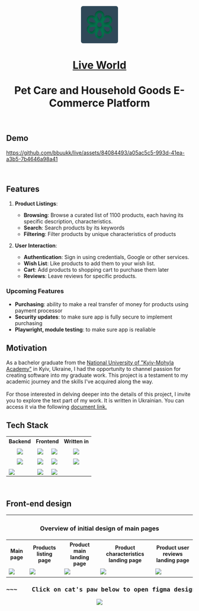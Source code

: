 <!--HOW TO WRITE COOL README FILE TUTORIAL https://www.freecodecamp.org/news/how-to-write-a-good-readme-file/-->
<div align="center" style="display: flex; flex-direction: column;">
  <a href='https://github.com/bbuukk/gra'><img src=".github/images/logo.svg" width="100"></a>
</div>

<h1 align="center">
  <div >
<span > <a href="https://zhyvyisvit.shop/">Live World</a> </span>
  </div>
  <br>
<span align="center">Pet Care and Household Goods E-Commerce Platform</span>
</h3>
   
<br>
<h2 >Demo</h2>

https://github.com/bbuukk/live/assets/84084493/a05ac5c5-993d-41ea-a3b5-7b4646a98a41

<br>
<h2>Features</h2>

1. **Product Listings**:
   - **Browsing**: Browse a curated list of 1100 products, each having its specific description, characteristics.
   - **Search**: Search products by its keywords
   - **Filtering**: Filter products by unique characteristics of products   

2. **User Interaction**:
   - **Authentication**: Sign in using credentials, Google or other services.
   - **Wish List**: Like products to add them to your wish list.
   - **Cart**: Add products to shopping cart to purchase them later
   - **Reviews**: Leave reviews for specific products.

<h3>Upcoming Features</h2>

  - **Purchasing**: ability to make a real transfer of money for products using payment processor
  - **Security updates**: to make sure app is fully secure to implement purchasing
  - **Playwright, module testing**: to make sure app is realiable


<h2>Motivation</h2>
As a bachelor graduate from the <a href="https://www.ukma.edu.ua/eng/">National University of "Kyiv-Mohyla Academy"</a> in Kyiv, Ukraine, I had the opportunity to channel passion for creating software into my graduate work. This project is a testament to my academic journey and the skills I've acquired along the way.
<br><br>
For those interested in delving deeper into the details of this project, I invite you to explore the text part of my work. It is written in Ukrainian. You can access it via the following <a href="https://docs.google.com/document/d/10jEfeoX3Pf5aoHtpTMkvRQZyCPpZi1aN/edit?usp=sharing&ouid=115259788176037092559&rtpof=true&sd=true">document link.</a> 

<h2>Tech Stack</h2>

<table align="center">
  <tr>
    <th>Backend</th>
    <th colspan=2>Frontend</th>    
    <th>Written in</th>
  </tr>
  <tr>
    <td align="center"><a href='https://www.mongodb.com/'><img width="100%" src='https://img.shields.io/badge/MongoDB-%234ea94b.svg?style=for-the-badge&logo=mongodb&logoColor=white' align='middle'></a></td>
    <td align="center"><a href='https://reactjs.org/'><img width="100%" src='https://img.shields.io/badge/react-%2320232a.svg?style=for-the-badge&logo=react&logoColor=%2361DAFB' align='middle'></a></td>
    <td align="center"><a href='https://getbootstrap.com/'><img width="100%" src='https://img.shields.io/badge/bootstrap-%238511FA.svg?style=for-the-badge&logo=bootstrap&logoColor=white' align='middle'></a></td>
    <td align="center"><a href='https://www.javascript.com/'><img width="100%" src='https://img.shields.io/badge/javascript-%23323330.svg?style=for-the-badge&logo=javascript&logoColor=%23F7DF1E' align='middle'></a></td>
  </tr>
  <tr>
    <td align="center"><a href='https://expressjs.com/'><img width="100%" src='https://img.shields.io/badge/express.js-%23404d59.svg?style=for-the-badge&logo=express&logoColor=%2361DAFB' align='middle'></a></td>
    <td align="center"><a href='https://nextjs.org/'><img width="100%" src='https://img.shields.io/badge/Next-black?style=for-the-badge&logo=next.js&logoColor=white' align='middle'></a></td>
    <td align="center"><a href='https://mui.com/'><img width="100%" src='https://img.shields.io/badge/MUI-%230081CB.svg?style=for-the-badge&logo=mui&logoColor=white' align='middle'></a></td>
        <td align="center"><a href='https://www.typescriptlang.org/'><img width="100%" src='https://img.shields.io/badge/typescript-%23007ACC.svg?style=for-the-badge&logo=typescript&logoColor=white' align='middle'></a></td>
  </tr>
  <tr>
    <td ><a href='https://nodejs.org/'><img width="100%" src='https://img.shields.io/badge/node.js-6DA55F?style=for-the-badge&logo=node.js&logoColor=white' align='middle'></a></td>
    <td align="center"><a href='https://redux.js.org/'><img width="100%" src='https://img.shields.io/badge/redux-%23593d88.svg?style=for-the-badge&logo=redux&logoColor=white' align='middle'></a></td>
    <td align="center"><a href='https://sass-lang.com/'><img width="100%" src='https://img.shields.io/badge/SASS-hotpink.svg?style=for-the-badge&logo=SASS&logoColor=white' align='middle'></a></td>
    <td></td>
  </tr>
</table>

<br>
<h2>Front-end design</h2>

<table align="center">
  <tr><th colspan=5><h3>Overview of initial design of main pages</h3>
</th></tr>
  <tr>
    <th>Main page</th>
    <th>Products listing page </th>
    <th>Product main landing page</th>
    <th>Product characteristics landing page</th>
    <th>Product user reviews landing page</th>
  </tr>
  <tr>
    <td align="left"><img src='https://drive.google.com/uc?export=view&id=1vQS8_tzszhvZEoajYZG1xkhfpVMnjIMG'></td>
    <td><img src='https://drive.google.com/uc?export=view&id=1jU5C3KS_1HYN65hVgI4tPys9NmtPunzM'></td>
    <td><img src='https://drive.google.com/uc?export=view&id=1ihprkU9GjmtWB8fO9u-x2jeUBm6qnthk'></td>
    <td><img src='https://drive.google.com/uc?export=view&id=1LNlfi1CUuQAvPBE9axYnPBtaZx7Th-r9'></td>
    <td><img src='https://drive.google.com/uc?export=view&id=1Um9TL0r18UKDxo2Nhk9jlIgTr_pnjZsi'></td>
  </tr>
</table>

<div align="center">
<h3><pre>~~~    Click on cat's paw below to open figma design project     ~~~</pre></h3>
<a href='https://www.figma.com/file/Qb3fKAMJmdfCwmsXd3jcSD/Live-world?type=design&node-id=0%3A1&mode=design&t=qYGwGJ9NwCYA879K-1'><img width="20%" src='https://media0.giphy.com/media/Sv9lsehLQ6QLbObc6A/giphy.gif?cid=6c09b952yao356fh0sfkcasxya4l5vpfnpexzybik3ssmewz&ep=v1_internal_gif_by_id&rid=giphy.gif&ct=s'></a>
</div>


